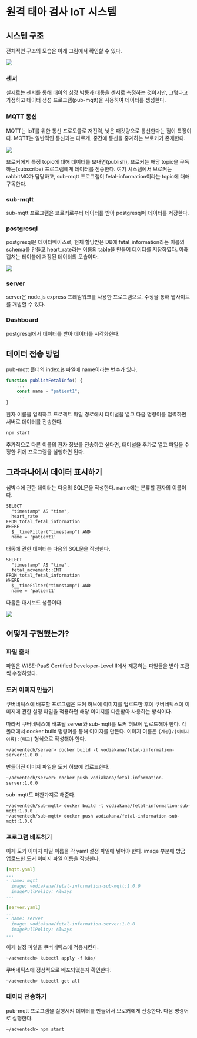 # 원격 태아 검사 IoT 시스템

## 시스템 구조

전체적인 구조의 모습은 아래 그림에서 확인할 수 있다.

![](.README_images/architecture.png)

### 센서

실제로는 센서를 통해 태아의 심장 박동과 태동을 센서로 측정하는 것이지만,
그렇다고 가정하고 데이터 생성 프로그램(pub-mqtt)을 사용하여 데이터를 생성한다.

### MQTT 통신

MQTT는 IoT를 위한 통신 프로토콜로 저전력, 낮은 패킷량으로 통신한다는 점이 특징이다.
MQTT는 일반적인 통신과는 다르게, 중간에 통신을 중계하는 브로커가 존재한다.

![](.README_images/mqtt.png)

브로커에게 특정 topic에 대해 데이터를 보내면(publish),
브로커는 해당 topic을 구독하는(subscribe) 프로그램에게 데이터를 전송한다.
여기 시스템에서 브로커는 rabbitMQ가 담당하고, 
sub-mqtt 프로그램이 fetal-information이라는 topic에 대해 구독한다.

### sub-mqtt

sub-mqtt 프로그램은 브로커로부터 데이터를 받아 postgresql에 데이터를 저장한다.

### postgresql

postgresql은 데이터베이스로, 현재 할당받은 DB에 fetal_information라는 이름의 schema를 만들고
heart_rate라는 이름의 table을 만들어 데이터를 저장하였다. 
아래 캡쳐는 테이블에 저장된 데이터의 모습이다.

![](.README_images/table.png)

### server

server은 node.js express 프레임워크를 사용한 프로그램으로,
수정을 통해 웹사이트를 개발할 수 있다.

### Dashboard

postgresql에서 데이터를 받아 데이터를 시각화한다.

## 데이터 전송 방법

pub-mqtt 폴더의 index.js 파일에 name이라는 변수가 있다.

```javascript
function publishFetalInfo() {
    ...
    const name = "patient1";
    ...
}
```

환자 이름을 입력하고 프로젝트 파일 경로에서 터미널을 열고 다음 명령어를 입력하면 서버로 데이터를 전송한다.

```shell script
npm start
```

추가적으로 다른 이름의 환자 정보를 전송하고 싶다면, 터미널을 추가로 열고 파일을 수정한 뒤에 프로그램을 실행하면 된다.

## 그라파나에서 데이터 표시하기

심박수에 관한 데이터는 다음의 SQL문을 작성한다.
name에는 분류할 환자의 이름이다.

```postgresql
SELECT
  "timestamp" AS "time",
  heart_rate
FROM total_fetal_information
WHERE
  $__timeFilter("timestamp") AND
  name = 'patient1'
```

태동에 관한 데이터는 다음의 SQL문을 작성한다.

```postgresql
SELECT
  "timestamp" AS "time",
  fetal_movement::INT
FROM total_fetal_information
WHERE
  $__timeFilter("timestamp") AND
  name = 'patient1'
```

다음은 대시보드 샘플이다.

![](.README_images/multi-dashboard.png)

## 어떻게 구현했는가?

### 파일 출처

파일은 WISE-PaaS Certified Developer-Level II에서 제공하는 파일들을 받아 조금씩 수정하였다.

### 도커 이미지 만들기

쿠버네틱스에 배포할 프로그램은 도커 허브에 이미지를 업로드한 후에
쿠버네틱스에 이미지에 관한 설정 파일을 적용하면 해당 이미지를 다운받아 사용하는 방식이다.

따라서 쿠버네틱스에 배포될 server와 sub-mqtt를 도커 허브에 업로드해야 한다.
각 폴더에서 docker build 명령어를 통해 이미지를 만든다. 이미지 이름은 `{계정}/{이미지이름}:{태그}` 형식으로 작성해야 한다.

```shell script
~/adventech/server> docker build -t vodiakana/fetal-information-server:1.0.0 .
```

만들어진 이미지 파일을 도커 허브에 업로드한다.

```shell script
~/adventech/server> docker push vodiakana/fetal-information-server:1.0.0
```

sub-mqtt도 마찬가지로 해준다.

```shell script
~/adventech/sub-mqtt> docker build -t vodiakana/fetal-information-sub-mqtt:1.0.0 .
~/adventech/sub-mqtt> docker push vodiakana/fetal-information-sub-mqtt:1.0.0
```

### 프로그램 배포하기

이제 도커 이미지 파일 이름을 각 yaml 설정 파일에 넣어야 한다.
image 부분에 방금 업로드한 도커 이미지 파일 이름을 작성한다.

```yaml
[mqtt.yaml]
...
- name: mqtt
  image: vodiakana/fetal-information-sub-mqtt:1.0.0
  imagePullPolicy: Always
...
```

```yaml
[server.yaml]
...
- name: server
  image: vodiakana/fetal-information-server:1.0.0
  imagePullPolicy: Always
...
```

이제 설정 파일을 쿠버네틱스에 적용시킨다.

```shell script
~/adventech> kubectl apply -f k8s/
```

쿠버네틱스에 정상적으로 배포되었는지 확인한다.

```shell script
~/adventech> kubectl get all
```

### 데이터 전송하기

pub-mqtt 프로그램을 실행시켜 데이터를 만들어서 브로커에게 전송한다.
다음 명령어로 실행한다.

```shell script
~/adventech> npm start
```